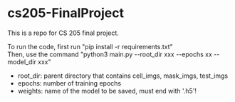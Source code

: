 # cs205-FinalProject
This is a repo for CS 205 final project.
  
To run the code, first run "pip install -r requirements.txt"  
Then, use the command "python3 main.py --root_dir xxx --epochs xx --model_dir xxx"
- root_dir: parent directory that contains cell_imgs, mask_imgs, test_imgs  
- epochs: number of training epochs  
- weights: name of the model to be saved, must end with '.h5'!  

